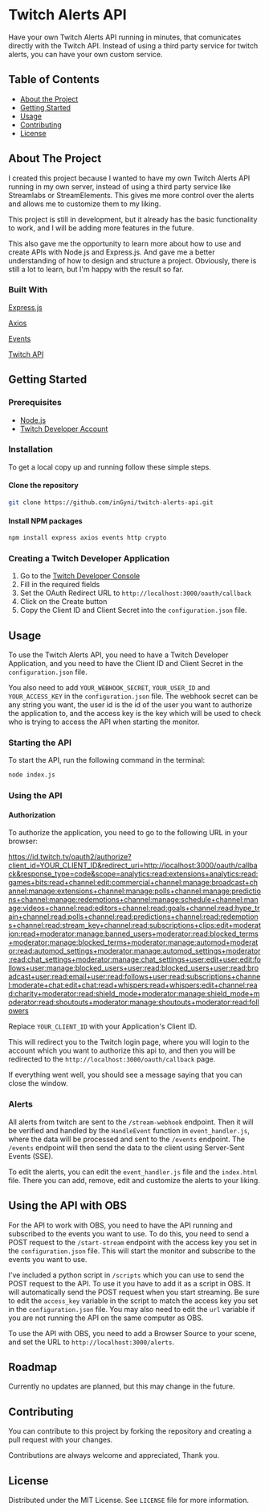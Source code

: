 # Twitch Alerts API

Have your own Twitch Alerts API running in minutes, that comunicates directly with the Twitch API.
Instead of using a third party service for twitch alerts, you can have your own custom service.

## Table of Contents

- [About the Project](#about-the-project)
- [Getting Started](#getting-started)
- [Usage](#usage)
- [Contributing](#contributing)
- [License](#license)

## About The Project

I created this project because I wanted to have my own Twitch Alerts API running in my own server, instead of using a third party service like Streamlabs or StreamElements.
This gives me more control over the alerts and allows me to customize them to my liking.

This project is still in development, but it already has the basic functionality to work, and I will be adding more features in the future.

This also gave me the opportunity to learn more about how to use and create APIs with Node.js and Express.js.
And gave me a better understanding of how to design and structure a project.
Obviously, there is still a lot to learn, but I'm happy with the result so far.

### Built With

[Express.js](https://www.npmjs.com/package/express)

[Axios](https://www.npmjs.com/package/axios)

[Events](https://www.npmjs.com/package/events)

[Twitch API](https://dev.twitch.tv/docs/api)

## Getting Started

### Prerequisites

- [Node.js](https://nodejs.org/en/download/)
- [Twitch Developer Account](https://dev.twitch.tv/login)

### Installation
To get a local copy up and running follow these simple steps.

#### Clone the repository

```bash
git clone https://github.com/inGyni/twitch-alerts-api.git
```

#### Install NPM packages

```bash
npm install express axios events http crypto
```

### Creating a Twitch Developer Application

1. Go to the [Twitch Developer Console](https://dev.twitch.tv/console/apps/create)
2. Fill in the required fields
3. Set the OAuth Redirect URL to `http://localhost:3000/oauth/callback`
4. Click on the Create button
5. Copy the Client ID and Client Secret into the `configuration.json` file.

## Usage

To use the Twitch Alerts API, you need to have a Twitch Developer Application, and you need to have the Client ID and Client Secret in the `configuration.json` file.

You also need to add `YOUR_WEBHOOK_SECRET`, `YOUR_USER_ID` and `YOUR_ACCESS_KEY` in the `configuration.json` file. The webhook secret can be any string you want, the user id is the id of the user you want to authorize the application to, and the access key is the key which will be used to check who is trying to access the API when starting the monitor.

### Starting the API

To start the API, run the following command in the terminal:

```bash
node index.js
```

### Using the API

#### Authorization

To authorize the application, you need to go to the following URL in your browser:


https://id.twitch.tv/oauth2/authorize?client_id=YOUR_CLIENT_ID&redirect_uri=http://localhost:3000/oauth/callback&response_type=code&scope=analytics:read:extensions+analytics:read:games+bits:read+channel:edit:commercial+channel:manage:broadcast+channel:manage:extensions+channel:manage:polls+channel:manage:predictions+channel:manage:redemptions+channel:manage:schedule+channel:manage:videos+channel:read:editors+channel:read:goals+channel:read:hype_train+channel:read:polls+channel:read:predictions+channel:read:redemptions+channel:read:stream_key+channel:read:subscriptions+clips:edit+moderation:read+moderator:manage:banned_users+moderator:read:blocked_terms+moderator:manage:blocked_terms+moderator:manage:automod+moderator:read:automod_settings+moderator:manage:automod_settings+moderator:read:chat_settings+moderator:manage:chat_settings+user:edit+user:edit:follows+user:manage:blocked_users+user:read:blocked_users+user:read:broadcast+user:read:email+user:read:follows+user:read:subscriptions+channel:moderate+chat:edit+chat:read+whispers:read+whispers:edit+channel:read:charity+moderator:read:shield_mode+moderator:manage:shield_mode+moderator:read:shoutouts+moderator:manage:shoutouts+moderator:read:followers

Replace `YOUR_CLIENT_ID` with your Application's Client ID.

This will redirect you to the Twitch login page, where you will login to the account which you want to authorize this api to, and then you will be redirected to the `http://localhost:3000/oauth/callback` page.

If everything went well, you should see a message saying that you can close the window.

### Alerts

All alerts from twitch are sent to the `/stream-webhook` endpoint. Then it will be verified and handled by the `HandleEvent` function in `event_handler.js`, where the data will be processed and sent to the `/events` endpoint. The `/events` endpoint will then send the data to the client using Server-Sent Events (SSE).

To edit the alerts, you can edit the `event_handler.js` file and the `index.html` file.
There you can add, remove, edit and customize the alerts to your liking.

## Using the API with OBS

For the API to work with OBS, you need to have the API running and subscribed to the events you want to use. To do this, you need to send a POST request to the `/start-stream` endpoint with the access key you set in the `configuration.json` file. This will start the monitor and subscribe to the events you want to use.

I've included a python script in `/scripts` which you can use to send the POST request to the API. To use it you have to add it as a script in OBS. It will automatically send the POST request when you start streaming. Be sure to edit the `access_key` variable in the script to match the access key you set in the `configuration.json` file. You may also need to edit the `url` variable if you are not running the API on the same computer as OBS.

To use the API with OBS, you need to add a Browser Source to your scene, and set the URL to `http://localhost:3000/alerts`.

## Roadmap

Currently no updates are planned, but this may change in the future.

## Contributing

You can contribute to this project by forking the repository and creating a pull request with your changes.

Contributions are always welcome and appreciated, Thank you.

## License

Distributed under the MIT License. See `LICENSE` file for more information.